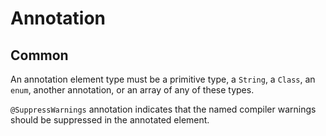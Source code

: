 # Annotation

## Common

An annotation element type must be a primitive type, a `String`, a `Class`, an `enum`, another annotation, or an array of any of these types.

`@SuppressWarnings` annotation indicates that the named compiler warnings should be suppressed in the annotated element.

